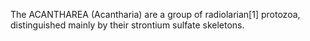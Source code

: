 The ACANTHAREA (Acantharia) are a group of radiolarian[1] protozoa, distinguished mainly by their strontium sulfate skeletons.
